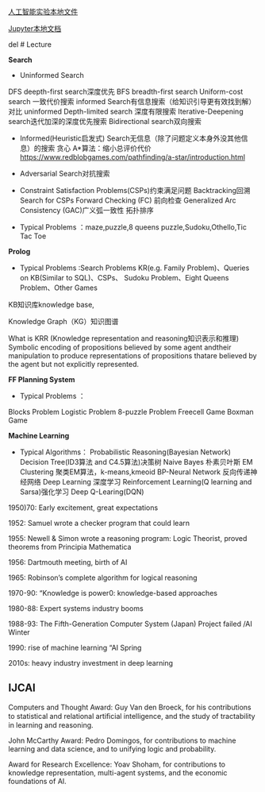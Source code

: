 
[人工智能实验本地文件](file:///C:/Users/admin/Documents/Tridu33/postgraduate/%E4%BA%BA%E5%B7%A5%E6%99%BA%E8%83%BD%E5%AE%9E%E9%AA%8CAgent%E4%BA%BA%E5%B7%A5%E6%99%BA%E8%83%BD%EF%BC%9A%E4%B8%80%E7%A7%8D%E7%8E%B0%E4%BB%A3%E7%9A%84%E6%96%B9%E6%B3%95/)

[Jupyter本地文档](file:///C:/Users/admin/Documents/Tridu33/Py/jupyternotebook/aima3_notebooks/)


del # Lecture

**Search**
-  Uninformed Search

DFS deepth-first search深度优先
BFS breadth-first search
Uniform-cost search 一致代价搜索
informed Search有信息搜索（给知识引导更有效找到解）对比   uninformed 
Depth-limited search 深度有限搜索
Iterative-Deepening search迭代加深的深度优先搜索
Bidirectional search双向搜索


-  Informed(Heuristic启发式) Search无信息（除了问题定义本身外没其他信息）的搜索
贪心
A*算法：缩小总评价代价 https://www.redblobgames.com/pathfinding/a-star/introduction.html


-  Adversarial Search对抗搜索
-  Constraint Satisfaction Problems(CSPs)约束满足问题
Backtracking回溯 Search for CSPs 
Forward Checking (FC) 前向检查
Generalized Arc Consistency (GAC)广义弧一致性 拓扑排序


-  Typical Problems ：maze,puzzle,8 queens puzzle,Sudoku,Othello,Tic Tac Toe

**Prolog**
-  Typical Problems :Search Problems KR(e.g. Family Problem)、Queries on KB(Similar to SQL)、CSPs、 Sudoku Problem、Eight Queens Problem、Other Games

KB知识库knowledge base,

Knowledge Graph（KG）知识图谱

What is KRR (Knowledge representation and reasoning知识表示和推理) Symbolic encoding of propositions believed by some agent andtheir manipulation to produce representations of propositions thatare believed by the agent but not explicitly represented.

**FF Planning System**
-  Typical Problems ：

Blocks Problem
Logistic Problem
8-puzzle Problem
Freecell Game
Boxman Game


**Machine Learning**
-  Typical Algorithms：
Probabilistic Reasoning(Bayesian Network)
Decision Tree(ID3算法 and C4.5算法)决策树
Naive Bayes 朴素贝叶斯
EM Clustering 聚类EM算法，k-means,kmeoid
BP-Neural Network 反向传递神经网络
Deep Learning 深度学习
Reinforcement Learning(Q learning and Sarsa)强化学习
Deep Q-Learing(DQN)






1950)70: Early excitement, great expectations 

1952: Samuel wrote a checker program that could learn 

1955: Newell & Simon wrote a reasoning program: Logic Theorist, proved theorems from Principia Mathematica 

1956: Dartmouth meeting, birth of AI 

1965: Robinson’s complete algorithm for logical reasoning



1970-90: “Knowledge is power0: knowledge-based approaches 

1980-88: Expert systems industry booms

 1988-93: The Fifth-Generation Computer System (Japan) Project failed /AI Winter
 
1990: rise of machine learning “AI Spring


2010s: heavy industry investment in deep learning




## IJCAI
Computers and Thought Award: Guy Van den Broeck, for his contributions to statistical and relational artiﬁcial intelligence, and the study of tractability in learning and reasoning.

John McCarthy Award: Pedro Domingos, for contributions to machine learning and data science, and to unifying logic and probability.

Award for Research Excellence: Yoav Shoham, for contributions to knowledge representation, multi-agent systems, and the economic foundations of AI.







